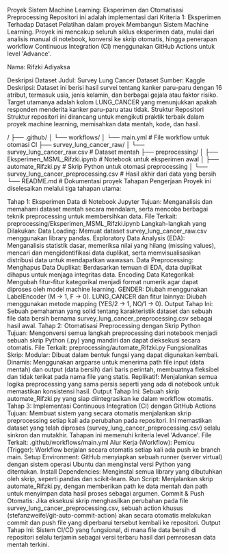 Proyek Sistem Machine Learning: Eksperimen dan Otomatisasi Preprocessing
Repositori ini adalah implementasi dari Kriteria 1: Eksperimen Terhadap Dataset Pelatihan dalam proyek Membangun Sistem Machine Learning. Proyek ini mencakup seluruh siklus eksperimen data, mulai dari analisis manual di notebook, konversi ke skrip otomatis, hingga penerapan workflow Continuous Integration (CI) menggunakan GitHub Actions untuk level 'Advance'.

Nama: Rifzki Adiyaksa

Deskripsi Dataset
Judul: Survey Lung Cancer Dataset
Sumber: Kaggle
Deskripsi: Dataset ini berisi hasil survei tentang kanker paru-paru dengan 16 atribut, termasuk usia, jenis kelamin, dan berbagai gejala atau faktor risiko. Target utamanya adalah kolom LUNG_CANCER yang menunjukkan apakah responden menderita kanker paru-paru atau tidak.
Struktur Repositori
Struktur repositori ini dirancang untuk mengikuti praktik terbaik dalam proyek machine learning, memisahkan data mentah, kode, dan hasil.

/
├── .github/
│   └── workflows/
│       └── main.yml         # File workflow untuk otomasi CI
├── survey_lung_cancer_raw/
│   └── survey_lung_cancer_raw.csv  # Dataset mentah
├── preprocessing/
│   ├── Eksperimen_MSML_Rifzki.ipynb  # Notebook untuk eksperimen awal
│   ├── automate_Rifzki.py          # Skrip Python untuk otomasi preprocessing
│   └── survey_lung_cancer_preprocessing.csv  # Hasil akhir dari data yang bersih
└── README.md                  # Dokumentasi proyek
Tahapan Pengerjaan
Proyek ini diselesaikan melalui tiga tahapan utama:

Tahap 1: Eksperimen Data di Notebook Jupyter
Tujuan: Menganalisis dan memahami dataset mentah secara mendalam, serta mencoba berbagai teknik preprocessing untuk membersihkan data.
File Terkait: preprocessing/Eksperimen_MSML_Rifzki.ipynb
Langkah-langkah yang Dilakukan:
Data Loading: Memuat dataset survey_lung_cancer_raw.csv menggunakan library pandas.
Exploratory Data Analysis (EDA): Menganalisis statistik dasar, memeriksa nilai yang hilang (missing values), mencari dan mengidentifikasi data duplikat, serta memvisualisasikan distribusi data untuk mendapatkan wawasan.
Data Preprocessing:
Menghapus Data Duplikat: Berdasarkan temuan di EDA, data duplikat dihapus untuk menjaga integritas data.
Encoding Data Kategorikal: Mengubah fitur-fitur kategorikal menjadi format numerik agar dapat diproses oleh model machine learning.
GENDER: Diubah menggunakan LabelEncoder (M -> 1, F -> 0).
LUNG_CANCER dan fitur lainnya: Diubah menggunakan metode mapping (YES/2 -> 1, NO/1 -> 0).
Output Tahap Ini: Sebuah pemahaman yang solid tentang karakteristik dataset dan sebuah file data bersih bernama survey_lung_cancer_preprocessing.csv sebagai hasil awal.
Tahap 2: Otomatisasi Preprocessing dengan Skrip Python
Tujuan: Mengonversi semua langkah preprocessing dari notebook menjadi sebuah skrip Python (.py) yang mandiri dan dapat dieksekusi secara otomatis.
File Terkait: preprocessing/automate_Rifzki.py
Fungsionalitas Skrip:
Modular: Dibuat dalam bentuk fungsi yang dapat digunakan kembali.
Dinamis: Menggunakan argparse untuk menerima path file input (data mentah) dan output (data bersih) dari baris perintah, membuatnya fleksibel dan tidak terikat pada nama file yang statis.
Replikatif: Menjalankan semua logika preprocessing yang sama persis seperti yang ada di notebook untuk memastikan konsistensi hasil.
Output Tahap Ini: Sebuah skrip automate_Rifzki.py yang siap diintegrasikan ke dalam workflow otomatis.
Tahap 3: Implementasi Continuous Integration (CI) dengan GitHub Actions
Tujuan: Membuat sistem yang secara otomatis menjalankan skrip preprocessing setiap kali ada perubahan pada repositori. Ini memastikan dataset yang telah diproses (survey_lung_cancer_preprocessing.csv) selalu sinkron dan mutakhir. Tahapan ini memenuhi kriteria level 'Advance'.
File Terkait: .github/workflows/main.yml
Alur Kerja (Workflow):
Pemicu (Trigger): Workflow berjalan secara otomatis setiap kali ada push ke branch main.
Setup Environment: GitHub menyiapkan sebuah runner (server virtual) dengan sistem operasi Ubuntu dan menginstal versi Python yang ditentukan.
Install Dependencies: Menginstal semua library yang dibutuhkan oleh skrip, seperti pandas dan scikit-learn.
Run Script: Menjalankan skrip automate_Rifzki.py, dengan memberikan path ke data mentah dan path untuk menyimpan data hasil proses sebagai argumen.
Commit & Push Otomatis: Jika eksekusi skrip menghasilkan perubahan pada file survey_lung_cancer_preprocessing.csv, sebuah action khusus (stefanzweifel/git-auto-commit-action) akan secara otomatis melakukan commit dan push file yang diperbarui tersebut kembali ke repositori.
Output Tahap Ini: Sistem CI/CD yang fungsional, di mana file data bersih di repositori selalu terjamin sebagai versi terbaru hasil dari pemrosesan data mentah terkini.

